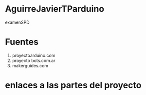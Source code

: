 # AguirreJavierTParduino
examenSPD
# Fuentes 
1. proyectoarduino.com
2. proyecto bots.com.ar
3. makerguides.com
# enlaces a las partes del proyecto
